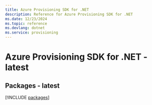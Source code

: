 ```yaml
---
title: Azure Provisioning SDK for .NET
description: Reference for Azure Provisioning SDK for .NET
ms.date: 12/23/2024
ms.topic: reference
ms.devlang: dotnet
ms.service: provisioning
---
```

# Azure Provisioning SDK for .NET - latest
## Packages - latest
[!INCLUDE [packages](provisioning-index.md)]
